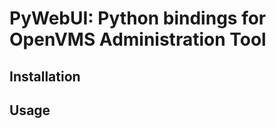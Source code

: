 PyWebUI: Python bindings for OpenVMS Administration Tool
========================================================

Installation
------------

Usage
-----